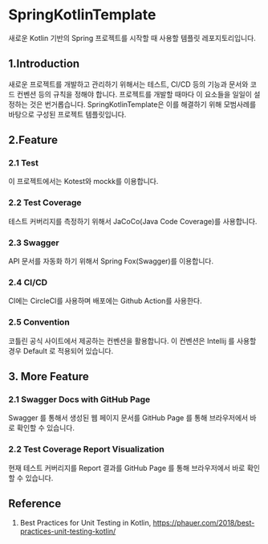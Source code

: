# SpringKotlinTemplate
새로운 Kotlin 기반의 Spring 프로젝트를 시작할 때 사용할 템플릿 레포지토리입니다.

## 1.Introduction
새로운 프로젝트를 개발하고 관리하기 위해서는 테스트, CI/CD 등의 기능과 문서와 코드 컨벤션 등의 규칙을 정해야 합니다. 프로젝트를 개발할 때마다 이 요소들을 일일이 설정하는 것은 번거롭습니다. SpringKotlinTemplate은 이를 해결하기 위해 모범사례를 바탕으로 구성된 프로젝트 템플릿입니다. 

## 2.Feature
### 2.1 Test
이 프로젝트에서는 Kotest와 mockk를 이용합니다.
### 2.2 Test Coverage
테스트 커버리지를 측정하기 위해서 JaCoCo(Java Code Coverage)를 사용합니다. 
### 2.3 Swagger
API 문서를 자동화 하기 위해서 Spring Fox(Swagger)를 이용합니다.
### 2.4 CI/CD
CI에는 CircleCI를 사용하며 배포에는 Github Action를 사용한다.
### 2.5 Convention
코틀린 공식 사이트에서 제공하는 컨벤션을 활용합니다. 이 컨벤션은 Intellij 를 사용할 경우 Default 로 적용되어 있습니다.
## 3. More Feature
### 2.1 Swagger Docs with GitHub Page
Swagger 를 통해서 생성된 웹 페이지 문서를 GitHub Page 를 통해 브라우저에서 바로 확인할 수 있습니다.
### 2.2 Test Coverage Report Visualization
현재 테스트 커버리지를 Report 결과를 GitHub Page 를 통해 브라우저에서 바로 확인할 수 있습니다.


## Reference
1. Best Practices for Unit Testing in Kotlin, https://phauer.com/2018/best-practices-unit-testing-kotlin/

